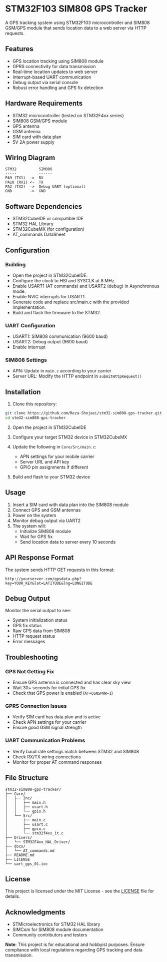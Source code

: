 # STM32F103 SIM808 GPS Tracker

A GPS tracking system using STM32F103 microcontroller and SIM808 GSM/GPS module that sends location data to a web server via HTTP requests.

## Features

- GPS location tracking using SIM808 module
- GPRS connectivity for data transmission
- Real-time location updates to web server
- Interrupt-based UART communication
- Debug output via serial console
- Robust error handling and GPS fix detection

## Hardware Requirements

- STM32 microcontroller (tested on STM32F4xx series)
- SIM808 GSM/GPS module
- GPS antenna
- GSM antenna
- SIM card with data plan
- 5V 2A power supply

## Wiring Diagram

```
STM32          SIM808
-----          ------
PA9 (TX1)  ->  RX
PA10 (RX1) <-  TX
PA2 (TX2)  ->  Debug UART (optional)
GND        ->  GND
```

## Software Dependencies

- STM32CubeIDE or compatible IDE
- STM32 HAL Library
- STM32CubeMX (for configuration)
- AT_commands DataSheet

## Configuration

### Building

- Open the project in STM32CubeIDE.
- Configure the clock to HSI and SYSCLK at 8 MHz.
- Enable USART1 (AT commands) and USART2 (debug) in Asynchronous mode.
- Enable NVIC interrupts for USART1.
- Generate code and replace src/main.c with the provided implementation.
- Build and flash the firmware to the STM32.

### UART Configuration
- USART1: SIM808 communication (9600 baud)
- USART2: Debug output (9600 baud)
- Enable  interrupt

### SIM808 Settings
- APN: Update in `main.c` according to your carrier
- Server URL: Modify the HTTP endpoint in `submitHttpRequest()`

## Installation

1. Clone this repository:
```bash
git clone https://github.com/Reza-Shojaei/stm32-sim808-gps-tracker.git
cd stm32-sim808-gps-tracker
```

2. Open the project in STM32CubeIDE

3. Configure your target STM32 device in STM32CubeMX

4. Update the following in `Core/Src/main.c`:
   - APN settings for your mobile carrier
   - Server URL and API key
   - GPIO pin assignments if different

5. Build and flash to your STM32 device

## Usage

1. Insert a SIM card with data plan into the SIM808 module
2. Connect GPS and GSM antennas
3. Power on the system
4. Monitor debug output via UART2
5. The system will:
   - Initialize SIM808 module
   - Wait for GPS fix
   - Send location data to server every 10 seconds

## API Response Format

The system sends HTTP GET requests in this format:
```
http://yourserver.com/gpsdata.php?key=YOUR_KEY&lat=LATITUDE&lng=LONGITUDE
```

## Debug Output

Monitor the serial output to see:
- System initialization status
- GPS fix status
- Raw GPS data from SIM808
- HTTP request status
- Error messages

## Troubleshooting

### GPS Not Getting Fix
- Ensure GPS antenna is connected and has clear sky view
- Wait 30+ seconds for initial GPS fix
- Check that GPS power is enabled (`AT+CGNSPWR=1`)

### GPRS Connection Issues
- Verify SIM card has data plan and is active
- Check APN settings for your carrier
- Ensure good GSM signal strength

### UART Communication Problems
- Verify baud rate settings match between STM32 and SIM808
- Check RX/TX wiring connections
- Monitor for proper AT command responses

## File Structure

```
stm32-sim808-gps-tracker/
├── Core/
│   ├── Inc/
│   │   ├── main.h
│   │   ├── usart.h
│   │   └── gpio.h
│   └── Src/
│       ├── main.c
│       ├── usart.c
│       ├── gpio.c
│       └── stm32f4xx_it.c
├── Drivers/
│   └── STM32F4xx_HAL_Driver/
├── docs/
│   └── AT_commands.md
├── README.md
├── LICENSE
└── uart_gps_01.ioc
```

## License

This project is licensed under the MIT License - see the [LICENSE](LICENSE) file for details.

## Acknowledgments

- STMicroelectronics for STM32 HAL library
- SIMCom for SIM808 module documentation
- Community contributors and testers


**Note**: This project is for educational and hobbyist purposes. Ensure compliance with local regulations regarding GPS tracking and data transmission.

